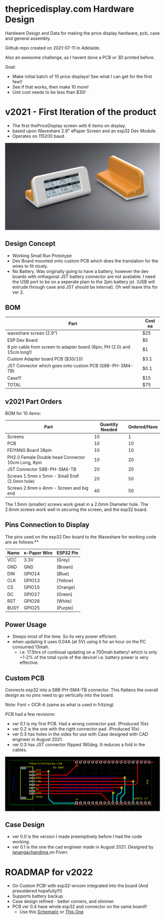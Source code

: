 # thepricedisplay.com Hardware Design

Hardware Design and Data for making the price display hardware, pcb, case and general assembly.

Github repo created on 2021-07-11 in Adelaide.  

Also an awesome challenge, as I havent done a PCB or 3D printed before. 

Goal:
* Make initial batch of 10 price displays! See what I can get for the first few!!
* See if that works, then make 10 more!
* Unit cost needs to be less than $30!


# **v2021 - First Iteration of the product** 

* The first thePriceDisplay screen with 6 items on display. 
* based upon Waveshare 2.9" ePaper Screen and an esp32 Dev Module.
* Operates on 115200 baud.

![photo](v2021/_photos/case_render_from_engineer.jpg)

## Design Concept
* Working Small Run Prototype
* Dev Board mounted onto custom PCB which does the translation for the wires to fit nicely. 
* No Battery. Was originally going to have a battery, however the dev boards with orthagonal JST battery connector are not available. I need the USB port to be on a seperate plain to the 2pin battery jst. (USB will extrude through case and JST should be internal). Oh well leave this for ver 2.

## BOM
| Part                                                                        | Cost ea   |
| ----------------------------------------------------------------------------| ----------|
| waveshare screen (2.9")                                                     | $25       | 
| ESP Dev Board                                                               | $5        |
| 8 pin cable from screen to adapter board (8pin, PH (2.0) and 15cm long!)    | $1        |
| Custom Adapter board PCB  ($30/10)                                          | $3.1      |
| JST Connector which goes onto custom PCB (S8B-PH-SM4-TB)                    | $0.1      |               
| Case!!!                                                                     | $15       |
| TOTAL                                                                       | $75       |

## v2021 Part Orders

BOM for 10 items:

| Part                                               |Quantity Needed| Ordered/Have |
|----------------------------------------------------|---------------|--------------|
| Screens                                            | 10            | 1            |
| PCB                                                | 10            | 10           | 
| FEIYANG Board 38pin                                | 10            | 10           |
| PH2.0 Female Double head Connector 10cm Long, 8pin | 10            | 20           |
| JST Connector S8B-PH-SM4-TB                        | 20            | 20           |
| Screws 1.5mm x 5mm - Small End! (2.0mm hole)       | 20            | 50           |
| Screws 2.6mm x 4mm - Screen and big end            | 40            | 50           |
 
The 1.5mm (smaller) screws work great in a 2.0mm Diameter hole.
The 2.6mm screws work well in securing the screen, and the esp32 board.

## Pins Connection to Display 

The pins used on the esp32 Dev board to the Waveshare for working code are as follows:**

| Name               | e-Paper Wire |  ESP32 Pin |
|--------------------|--------------|------------|
| VCC                |  3.3V        |  [Grey]    |
|  GND               |  GND         |  [Brown]   |
| DIN                |  GPIO14      |  [Blue]    |
| CLK                |  GPIO13      |  [Yellow]  |
| CS                 |  GPIO15      |  [Orange]  |
| DC                 |  GPIO27      |  [Green]   |
| RST                |  GPIO26      |  [White]   |
| BUSY               |  GPIO25      |  [Purple]  |

## Power Usage
* Sleeps most of the time. So its very power efficient.
* when updating it uses 0.04A (at 5V) using it for an hour on the PC consumed 13mah.
    - i.e. 17.5hrs of continual updating on a 700mah battery! which is only ~1-2% of the total cycle of the device! i.e. battery power is very effective.


## Custom PCB 

Connects esp32 into a S8B-PH-SM4-TB connector. This flattens the overall design as no pins need to go vertically into the board.

Note: Font = OCR-A (same as what is used in fritzing)

PCB had a few revisions:
* ver 0.1 is my first PCB. Had a wrong connector pad. (Produced 10x)
* ver 0.2 is the one with the right connector pad. (Produced 10x)
* ver 0.3 has holes in the sides for use with Case designed with CAD engineer in August 2021.
* ver 0.3 has JST connector flipped 180deg. It reduces a fold in the cables.

![photo](v2021/_photos/pcb.png) 


## Case Design

* ver 0.0 is the version I made preemptively before I had the code working.
* ver 0.1 is the one the cad engineer made in August 2021. Designed by [janangachandima
](https://www.fiverr.com/janangachandima/design-any-enclosures-for-your-product?context_referrer=logged_in_homepage&source=recently_and_inspired&ref_ctx_id=e07c0e28eb930812f8da8889706c910a&context=recommendation&pckg_id=1&pos=3&context_alg=recently_viewed) on Fiverr.


# ROADMAP for v2022
* On Custom PCB! with esp32-wroom integrated into the board (And presoldered hopefully!!!)
* Supports battery backup
* Case design refined - better corners, and slimmer.
* PCB ver 0.4 have whole esp32 and connector on the same board!!
    * Use this [Schematic](https://learn.adafruit.com/huzzah32-esp32-breakout-board/downloads) or [This One](https://learn.adafruit.com/adafruit-huzzah32-esp32-feather/downloads)